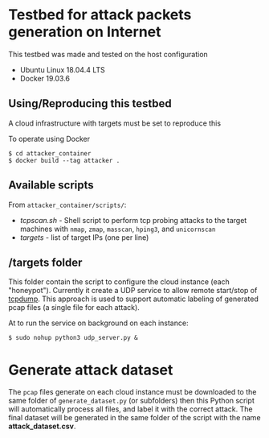 # Testbed for attack packets generation on Internet

This testbed was made and tested on the host configuration
- Ubuntu Linux 18.04.4 LTS
- Docker 19.03.6

## Using/Reproducing this testbed
A cloud infrastructure with targets must be set to reproduce this

To operate using Docker
```
$ cd attacker_container
$ docker build --tag attacker .

```

## Available scripts

From ```attacker_container/scripts/```:

- *tcpscan.sh* - Shell script to perform tcp probing attacks to the target machines with ```nmap```, ```zmap```, ```masscan```, ```hping3```, and ```unicornscan```
- *targets* - list of target IPs (one per line)

## /targets folder
This folder contain the script to configure the cloud instance (each "honeypot"). Currently it create a UDP service to allow remote start/stop of [tcpdump](https://www.tcpdump.org). 
This approach is used to support automatic labeling of generated pcap files (a single file for each attack).

At to run the service on background on each instance:
```
$ sudo nohup python3 udp_server.py &
```

# Generate **attack** dataset
The ```pcap``` files generate on each cloud instance must be downloaded to the same folder of ```generate_dataset.py``` (or subfolders) then this Python script will automatically process all files, and label it with the correct attack. The final dataset will be generated in the same folder of the script with the name **attack_dataset.csv**.

